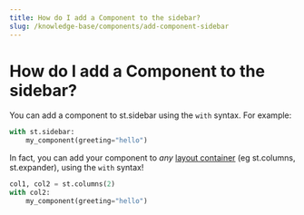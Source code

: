 ```yaml
---
title: How do I add a Component to the sidebar?
slug: /knowledge-base/components/add-component-sidebar
---
```


# How do I add a Component to the sidebar?

You can add a component to st.sidebar using the `with` syntax. For example:

```python
with st.sidebar:
    my_component(greeting="hello")
```

In fact, you can add your component to _any_ [layout container](/library/api-reference/layout) (eg st.columns, st.expander), using the `with` syntax!

```python
col1, col2 = st.columns(2)
with col2:
    my_component(greeting="hello")
```